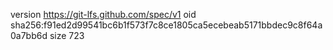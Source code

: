 version https://git-lfs.github.com/spec/v1
oid sha256:f91ed2d99541bc6b1f573f7c8ce1805ca5ecebeab5171bbdec9c8f64a0a7bb6d
size 723

